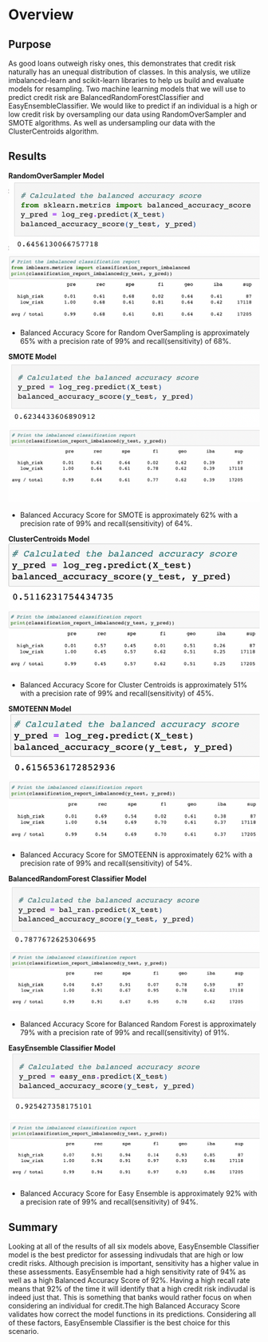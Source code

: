 # Overview

## Purpose
As good loans outweigh risky ones, this demonstrates that credit risk naturally has an unequal distribution of classes. In this analysis, we utilize imbalanced-learn and scikit-learn libraries to help us build and evaluate models for resampling. Two machine learning models that we will use to predict credit risk are BalancedRandomForestClassifier and EasyEnsembleClassifier. We would like to predict if an individual is a high or low credit risk by oversampling our data using RandomOverSampler and SMOTE algorithms. As well as undersampling our data with the ClusterCentroids algorithm.

## Results

<b>RandomOverSampler Model</b>
![alt text](https://github.com/lopezroxann/Credit_Risk_Analysis/blob/main/Resources/BAS_randomover.png)
![alt text](https://github.com/lopezroxann/Credit_Risk_Analysis/blob/main/Resources/Random_oversamplerr.png)
- Balanced Accuracy Score for Random OverSampling is approximately 65% with a precision rate of 99% and recall(sensitivity) of 68%.


<b>SMOTE Model</b>
![alt text](https://github.com/lopezroxann/Credit_Risk_Analysis/blob/main/Resources/BAS_smote.png)
![alt text](https://github.com/lopezroxann/Credit_Risk_Analysis/blob/main/Resources/SMOTE_oversampler.png)
- Balanced Accuracy Score for SMOTE is approximately 62% with a precision rate of 99% and recall(sensitivity) of 64%.


<b>ClusterCentroids Model</b>
![alt text](https://github.com/lopezroxann/Credit_Risk_Analysis/blob/main/Resources/BAS_cluscentt.png)
![alt text](https://github.com/lopezroxann/Credit_Risk_Analysis/blob/main/Resources/ClusterCentroidss_undersamplerr.png)
- Balanced Accuracy Score for Cluster Centroids is approximately 51% with a precision rate of 99% and recall(sensitivity) of 45%.


<b>SMOTEENN Model</b>
![alt text](https://github.com/lopezroxann/Credit_Risk_Analysis/blob/main/Resources/BAS_smoteenn.png)
![alt text](https://github.com/lopezroxann/Credit_Risk_Analysis/blob/main/Resources/SMOTEEN_overundersamplerr.png)
- Balanced Accuracy Score for SMOTEENN is approximately 62% with a precision rate of 99% and recall(sensitivity) of 54%.


<b>BalancedRandomForest Classifier Model</b>
![alt text](https://github.com/lopezroxann/Credit_Risk_Analysis/blob/main/Resources/BAS_balranfor.png)
![alt text](https://github.com/lopezroxann/Credit_Risk_Analysis/blob/main/Resources/BalancedRandomForest.png)
- Balanced Accuracy Score for Balanced Random Forest is approximately 79% with a precision rate of 99% and recall(sensitivity) of 91%.


<b>EasyEnsemble Classifier Model</b>
![alt text](https://github.com/lopezroxann/Credit_Risk_Analysis/blob/main/Resources/BAS_easyens.png)
![alt text](https://github.com/lopezroxann/Credit_Risk_Analysis/blob/main/Resources/EasyEnsembleClassifier.png)
- Balanced Accuracy Score for Easy Ensemble is approximately 92% with a precision rate of 99% and recall(sensitivity) of 94%.


## Summary
Looking at all of the results of all six models above, EasyEnsemble Classifier model is the best predictor for assessing indivudals that are high or low credit risks. Although precision is important, sensitivity has a higher value in these assessments. EasyEnsemble had a high sensitivity rate of 94% as well as a high Balanced Accuracy Score of 92%. Having a high recall rate means that 92% of the time it will identify that a high credit risk indivudal is indeed just that. This is something that banks would rather focus on when considering an individual for credit.The high Balanced Accuracy Score validates how correct the model functions in its predictions. Considering all of these factors, EasyEnsemble Classifier is the best choice for this scenario.
